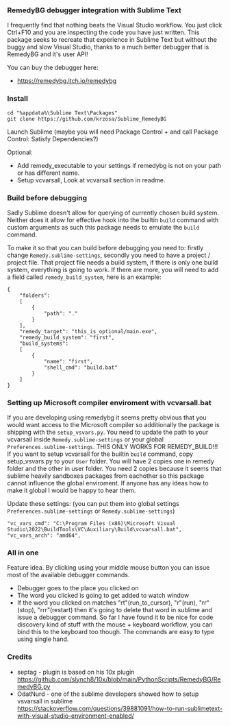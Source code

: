 
### RemedyBG debugger integration with Sublime Text

I frequently find that nothing beats the Visual Studio workflow.
You just click Ctrl+F10 and you are inspecting the code you have just written.
This package seeks to recreate that experience in Sublime Text but without
the buggy and slow Visual Studio, thanks to a much better debugger that is RemedyBG
and it's user API!

You can buy the debugger here:

* https://remedybg.itch.io/remedybg

### Install

```
cd "%appdata%\Sublime Text\Packages"
git clone https://github.com/krzosa/Sublime_RemedyBG
```
Launch Sublime (maybe you will need Package Control + and call Package Control: Satisfy Dependencies?)

Optional:

* Add remedy_executable to your settings if remedybg is not on your path or has different name.
* Setup vcvarsall, Look at vcvarsall section in readme.

### Build before debugging

Sadly Sublime doesn't allow for querying of currently chosen build system.
Neither does it allow for effective hook into the builtin ```build``` command
with custom arguments as such this package needs to emulate the ```build``` command.

To make it so that you can build before debugging you need to: firstly change
```Remedy.sublime-settings```, secondly you need to have
a project / project file. That project file needs a build system, if there
is only one build system, everything is going to work. If there are more,
you will need to add a field called ```remedy_build_system```, here is an example:

```
{
	"folders":
	[
		{
			"path": "."
		}
	],
	"remedy_target": "this_is_optional/main.exe",
	"remedy_build_system": "first",
	"build_systems":
	[
		{
			"name": "first",
			"shell_cmd": "build.bat"
		}
	]
}
```
### Setting up Microsoft compiler enviroment with vcvarsall.bat

If you are developing using remedybg it seems pretty obvious that you would want access to the Microsoft compiler so additionally the package is shipping with the ```setup_vsvars.py```. You need to update the path to your vcvarsall inside ```Remedy.sublime-settings``` or your global ```Preferences.sublime-settings```. THIS ONLY WORKS FOR REMEDY_BUILD!!! If you want to setup vcvarsall for the builtin ```build``` command, copy setup_vsvars.py to your ```User``` folder. You will have 2 copies one in remedy folder and the other in user folder. You need 2 copies because it seems that sublime heavily sandboxes packages from eachother so this package cannot influence the global enviroment. If anyone has any ideas how to make it global I would be happy to hear them.

Update these settings: (you can put them into global settings ```Preferences.sublime-settings``` or ```Remedy.sublime-settings```)
```
"vc_vars_cmd": "C:\Program Files (x86)\Microsoft Visual Studio\2022\BuildTools\VC\Auxiliary\Build\vcvarsall.bat",
"vc_vars_arch": "amd64",
```

### All in one

Feature idea. By clicking using your middle mouse button you can issue most
of the available debugger commands.

* Debugger goes to the place you clicked on
* The word you clicked is going to get added to watch window
* If the word you clicked on matches "rt"(run_to_cursor), "r"(run), "rr"(stop), "rrr"(restart) then it's going to delete that word in sublime and issue a debugger command. So far I have found it to be nice for code discovery kind of stuff with the mouse + keyboard workflow, you can bind this to the keyboard too though. The commands are easy to type using single hand.

### Credits

* septag - plugin is based on his 10x plugin https://github.com/slynch8/10x/blob/main/PythonScripts/RemedyBG/RemedyBG.py
* OdatNurd - one of the sublime developers showed how to setup vsvarsall in sublime https://stackoverflow.com/questions/39881091/how-to-run-sublimetext-with-visual-studio-environment-enabled/